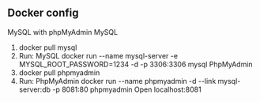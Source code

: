 ## Docker config
MySQL with phpMyAdmin
MySQL
1. docker pull mysql
2. Run: MySQL
	docker run --name mysql-server -e MYSQL_ROOT_PASSWORD=1234 -d -p 3306:3306 mysql
PhpMyAdmin
1. docker pull phpmyadmin
2. Run: PhpMyAdmin
	docker run --name phpmyadmin -d --link mysql-server:db -p 8081:80 phpmyadmin
Open localhost:8081 
